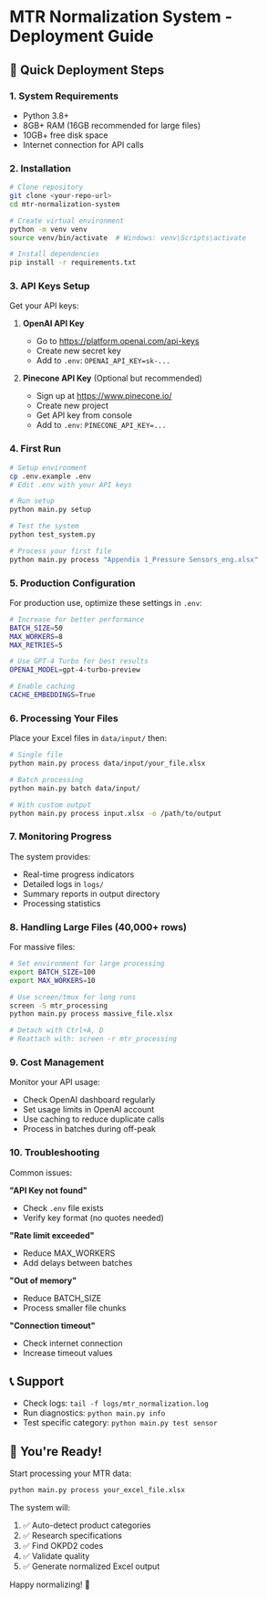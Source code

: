 # MTR Normalization System - Deployment Guide

## 🚀 Quick Deployment Steps

### 1. System Requirements

- Python 3.8+
- 8GB+ RAM (16GB recommended for large files)
- 10GB+ free disk space
- Internet connection for API calls

### 2. Installation

```bash
# Clone repository
git clone <your-repo-url>
cd mtr-normalization-system

# Create virtual environment
python -m venv venv
source venv/bin/activate  # Windows: venv\Scripts\activate

# Install dependencies
pip install -r requirements.txt
```

### 3. API Keys Setup

Get your API keys:

1. **OpenAI API Key**
   - Go to https://platform.openai.com/api-keys
   - Create new secret key
   - Add to `.env`: `OPENAI_API_KEY=sk-...`

2. **Pinecone API Key** (Optional but recommended)
   - Sign up at https://www.pinecone.io/
   - Create new project
   - Get API key from console
   - Add to `.env`: `PINECONE_API_KEY=...`

### 4. First Run

```bash
# Setup environment
cp .env.example .env
# Edit .env with your API keys

# Run setup
python main.py setup

# Test the system
python test_system.py

# Process your first file
python main.py process "Appendix 1_Pressure Sensors_eng.xlsx"
```

### 5. Production Configuration

For production use, optimize these settings in `.env`:

```bash
# Increase for better performance
BATCH_SIZE=50
MAX_WORKERS=8
MAX_RETRIES=5

# Use GPT-4 Turbo for best results
OPENAI_MODEL=gpt-4-turbo-preview

# Enable caching
CACHE_EMBEDDINGS=True
```

### 6. Processing Your Files

Place your Excel files in `data/input/` then:

```bash
# Single file
python main.py process data/input/your_file.xlsx

# Batch processing
python main.py batch data/input/

# With custom output
python main.py process input.xlsx -o /path/to/output
```

### 7. Monitoring Progress

The system provides:
- Real-time progress indicators
- Detailed logs in `logs/`
- Summary reports in output directory
- Processing statistics

### 8. Handling Large Files (40,000+ rows)

For massive files:

```bash
# Set environment for large processing
export BATCH_SIZE=100
export MAX_WORKERS=10

# Use screen/tmux for long runs
screen -S mtr_processing
python main.py process massive_file.xlsx

# Detach with Ctrl+A, D
# Reattach with: screen -r mtr_processing
```

### 9. Cost Management

Monitor your API usage:
- Check OpenAI dashboard regularly
- Set usage limits in OpenAI account
- Use caching to reduce duplicate calls
- Process in batches during off-peak

### 10. Troubleshooting

Common issues:

**"API Key not found"**
- Check `.env` file exists
- Verify key format (no quotes needed)

**"Rate limit exceeded"**
- Reduce MAX_WORKERS
- Add delays between batches

**"Out of memory"**
- Reduce BATCH_SIZE
- Process smaller file chunks

**"Connection timeout"**
- Check internet connection
- Increase timeout values

## 📞 Support

- Check logs: `tail -f logs/mtr_normalization.log`
- Run diagnostics: `python main.py info`
- Test specific category: `python main.py test sensor`

## 🎉 You're Ready!

Start processing your MTR data:

```bash
python main.py process your_excel_file.xlsx
```

The system will:
1. ✅ Auto-detect product categories
2. ✅ Research specifications
3. ✅ Find OKPD2 codes
4. ✅ Validate quality
5. ✅ Generate normalized Excel output

Happy normalizing! 🚀
